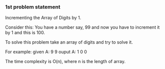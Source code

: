 ### 1st problem statement

Incrementing the Array of Digits by 1.

Consider this:
You have a number say, 99 and now you have to increment it by 1 and this is 100.

To solve this problem take an array of digits and try to solve it.

For example:
given A: 9 9
ouput A: 1 0 0

The time complexity is O(n), where n is the length of array.